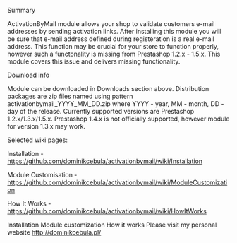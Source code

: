 Summary

ActivationByMail module allows your shop to validate customers e-mail addresses by sending activation links. 
After installing this module you will be sure that e-mail address defined during registeration is a real e-mail address. 
This function may be crucial for your store to function properly, however such a functonality is missing from Prestashop 1.2.x - 1.5.x.
This module covers this issue and delivers missing functionality.

Download info

Module can be downloaded in Downloads section above. Distribution packages are zip files named using pattern activationbymail_YYYY_MM_DD.zip where YYYY - year, MM - month, DD - day of the release. Currently supported versions are Prestashop 1.2.x/1.3.x/1.5.x. Prestashop 1.4.x is not officially supported, however module for version 1.3.x may work.

Selected wiki pages:

Installation - https://github.com/dominikcebula/activationbymail/wiki/Installation

Module Customisation - https://github.com/dominikcebula/activationbymail/wiki/ModuleCustomization

How It Works - https://github.com/dominikcebula/activationbymail/wiki/HowItWorks

Installation
Module customization
How it works
Please visit my personal website http://dominikcebula.pl/
